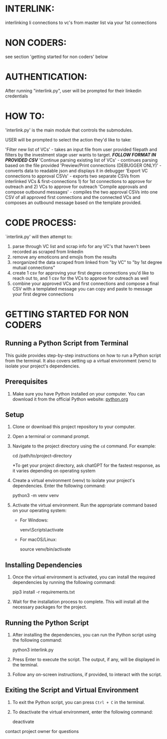 # INTERLINK:

interlinking li connections to vc's from master list via your 1st connections

# NON CODERS:

see section 'getting started for non coders' below

# AUTHENTICATION:

After running "interlink.py", user will be prompted for their linkedin credentials

# HOW TO:

'interlink.py' is the main module that controls the submodules.

USER will be prompted to select the action they'd like to take:

'Filter new list of VCs' - takes an input file from user provided filepath and filters by the investment stage user wants to target. **_FOLLOW FORMAT IN PROVIDED CSV_**
'Continue parsing existing list of VCs' - continues parsing based on the file provided
'Preview/Print connections (DEBUGGER ONLY)' - converts data to readable json and displays it in debugger
'Export VC connections to approval CSVs' - exports two separate CSVs from interlinked VCs & first-connections 1) for 1st connections to approve for outreach and 2) VCs to approve for outreach
'Compile approvals and compose outbound messages' - compiles the two approval CSVs into one CSV of all approved first connections and the connected VCs and composes an outbound message based on the template provided.

# CODE PROCESS:

`interlink.py' will then attempt to:

1. parse through VC list and scrap info for any VC's that haven't been recorded as scraped from linkedin
2. remove any emoticons and emojis from the results
3. reorganized the data scraped from linked from "by VC" to "by 1st degree mutual connections"
4. create 1 csv for approving your first degree connections you'd like to reach out to, and 1 csv for the VCs to approve for outreach as well
5. combine your approved VCs and first connections and compose a final CSV with a templated message you can copy and paste to message your first degree connections

# GETTING STARTED FOR NON CODERS

## Running a Python Script from Terminal

This guide provides step-by-step instructions on how to run a Python script from the terminal. It also covers setting up a virtual environment (venv) to isolate your project's dependencies.

## Prerequisites

1. Make sure you have Python installed on your computer. You can download it from the official Python website: [python.org](https://www.python.org/downloads/)

## Setup

1. Clone or download this project repository to your computer.

2. Open a terminal or command prompt.

3. Navigate to the project directory using the `cd` command. For example:

   cd /path/to/project-directory

   \*To get your project directory, ask chatGPT for the fastest response, as it varies depending on operating system

4. Create a virtual environment (venv) to isolate your project's dependencies. Enter the following command:

   python3 -m venv venv

5. Activate the virtual environment. Run the appropriate command based on your operating system:

   - For Windows:

     venv\Scripts\activate

   - For macOS/Linux:

     source venv/bin/activate

## Installing Dependencies

1. Once the virtual environment is activated, you can install the required dependencies by running the following command:

   pip3 install -r requirements.txt

2. Wait for the installation process to complete. This will install all the necessary packages for the project.

## Running the Python Script

1. After installing the dependencies, you can run the Python script using the following command:

   python3 interlink.py

2. Press Enter to execute the script. The output, if any, will be displayed in the terminal.

3. Follow any on-screen instructions, if provided, to interact with the script.

## Exiting the Script and Virtual Environment

1. To exit the Python script, you can press `Ctrl + C` in the terminal.

2. To deactivate the virtual environment, enter the following command:

   deactivate

contact project owner for questions
